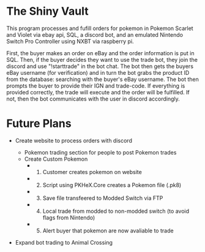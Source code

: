 # The Shiny Vault
This program processes and fufill orders for pokemon in Pokemon Scarlet and Violet via ebay api, SQL, a discord bot, and an emulated Nintendo Switch Pro Controller using NXBT via raspberry pi.

First, the buyer makes an order on eBay and the order information is put in SQL. Then, if the buyer decides they want to use the trade bot, they join the discord and use "!starttrade" in the bot chat. The bot then gets the buyers eBay username (for verification) and in turn the bot grabs the product ID from the database: searching with the buyer's eBay username. The bot then prompts the buyer to provide their IGN and trade-code. If everything is provided correctly, the trade will execute and the order will be fulfilled. If not, then the bot communicates with the user in discord accordingly. 


# Future Plans
- Create website to process orders with discord
    - Pokemon trading section for people to post Pokemon trades
    - Create Custom Pokemon 
        - 1. Customer creates pokemon on website
        - 2. Script using PKHeX.Core creates a Pokemon file (.pk8)
        - 3. Save file transfeered to Modded Switch via FTP
        - 4. Local trade from modded to non-modded switch (to avoid flags from Nintendo)
        - 5. Alert buyer that pokemon are now avaliable to trade 

- Expand bot trading to Animal Crossing
